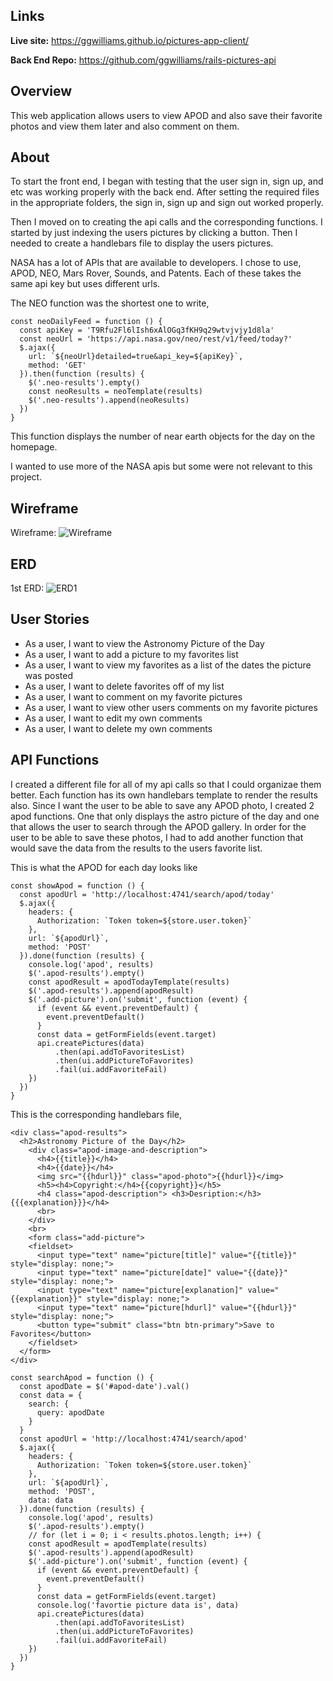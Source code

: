 ## Links

**Live site:** <https://ggwilliams.github.io/pictures-app-client/>

**Back End Repo:** <https://github.com/ggwilliams/rails-pictures-api>

## Overview
This web application allows users to view APOD and also save their favorite photos and view them later and also comment on them.

## About
To start the front end, I began with testing that the user sign in, sign up, and etc was working properly with the back end. After setting the required files in the appropriate folders, the sign in, sign up and sign out worked properly.

Then I moved on to creating the api calls and the corresponding functions. I started by just indexing the users pictures by clicking a button. Then I needed to create a handlebars file to display the users pictures.

NASA has a lot of APIs that are available to developers. I chose to use, APOD, NEO, Mars Rover, Sounds, and Patents. Each of these takes the same api key but uses different urls.

The NEO function was the shortest one to write,
```
const neoDailyFeed = function () {
  const apiKey = 'T9Rfu2Fl6lIsh6xAlOGq3fKH9q29wtvjvjy1d8la'
  const neoUrl = 'https://api.nasa.gov/neo/rest/v1/feed/today?'
  $.ajax({
    url: `${neoUrl}detailed=true&api_key=${apiKey}`,
    method: 'GET'
  }).then(function (results) {
    $('.neo-results').empty()
    const neoResults = neoTemplate(results)
    $('.neo-results').append(neoResults)
  })
}
```
This function displays the number of near earth objects for the day on the homepage.

I wanted to use more of the NASA apis but some were not relevant to this project.

## Wireframe
Wireframe:
![Wireframe](Wireframe.jpg "Wireframe")

## ERD
1st ERD:
![ERD1](ERD.jpg "1st ERD")

## User Stories
* As a user, I want to view the Astronomy Picture of the Day
* As a user, I want to add a picture to my favorites list
* As a user, I want to view my favorites as a list of the dates the picture was posted
* As a user, I want to delete favorites off of my list
* As a user, I want to comment on my favorite pictures
* As a user, I want to view other users comments on my favorite pictures
* As a user, I want to edit my own comments
* As a user, I want to delete my own comments

## API Functions
I created a different file for all of my api calls so that I could organizae them better. Each function has its own handlebars template to render the results also. Since I want the user to be able to save any APOD photo, I created 2 apod functions. One that only displays the astro picture of the day and one that allows the user to search through the APOD gallery. In order for the user to be able to save these photos, I had to add another function that would save the data from the results to the users favorite list.

This is what the APOD for each day looks like

```
const showApod = function () {
  const apodUrl = 'http://localhost:4741/search/apod/today'
  $.ajax({
    headers: {
      Authorization: `Token token=${store.user.token}`
    },
    url: `${apodUrl}`,
    method: 'POST'
  }).done(function (results) {
    console.log('apod', results)
    $('.apod-results').empty()
    const apodResult = apodTodayTemplate(results)
    $('.apod-results').append(apodResult)
    $('.add-picture').on('submit', function (event) {
      if (event && event.preventDefault) {
        event.preventDefault()
      }
      const data = getFormFields(event.target)
      api.createPictures(data)
          .then(api.addToFavoritesList)
          .then(ui.addPictureToFavorites)
          .fail(ui.addFavoriteFail)
    })
  })
}
```

This is the corresponding handlebars file,
```
<div class="apod-results">
  <h2>Astronomy Picture of the Day</h2>
    <div class="apod-image-and-description">
      <h4>{{title}}</h4>
      <h4>{{date}}</h4>
      <img src="{{hdurl}}" class="apod-photo">{{hdurl}}</img>
      <h5><h4>Copyright:</h4>{{copyright}}</h5>
      <h4 class="apod-description"> <h3>Desription:</h3> {{{explanation}}}</h4>
      <br>
    </div>
    <br>
    <form class="add-picture">
    <fieldset>
      <input type="text" name="picture[title]" value="{{title}}" style="display: none;">
      <input type="text" name="picture[date]" value="{{date}}" style="display: none;">
      <input type="text" name="picture[explanation]" value="{{explanation}}" style="display: none;">
      <input type="text" name="picture[hdurl]" value="{{hdurl}}" style="display: none;">
      <button type="submit" class="btn btn-primary">Save to Favorites</button>
    </fieldset>
  </form>
</div>
```


```
const searchApod = function () {
  const apodDate = $('#apod-date').val()
  const data = {
    search: {
      query: apodDate
    }
  }
  const apodUrl = 'http://localhost:4741/search/apod'
  $.ajax({
    headers: {
      Authorization: `Token token=${store.user.token}`
    },
    url: `${apodUrl}`,
    method: 'POST',
    data: data
  }).done(function (results) {
    console.log('apod', results)
    $('.apod-results').empty()
    // for (let i = 0; i < results.photos.length; i++) {
    const apodResult = apodTemplate(results)
    $('.apod-results').append(apodResult)
    $('.add-picture').on('submit', function (event) {
      if (event && event.preventDefault) {
        event.preventDefault()
      }
      const data = getFormFields(event.target)
      console.log('favortie picture data is', data)
      api.createPictures(data)
          .then(api.addToFavoritesList)
          .then(ui.addPictureToFavorites)
          .fail(ui.addFavoriteFail)
    })
  })
}
```
